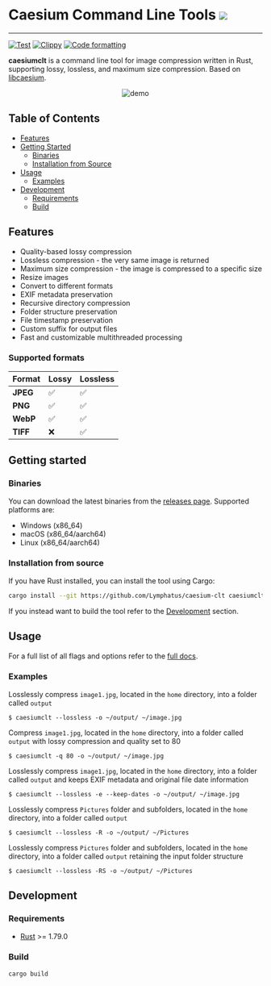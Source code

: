 # Caesium Command Line Tools [![](https://img.shields.io/static/v1?label=Sponsor&message=%E2%9D%A4&logo=GitHub&color=%23fe8e86)](https://github.com/sponsors/Lymphatus)

-----------------------

[![Test](https://github.com/Lymphatus/caesium-clt/workflows/Test/badge.svg)](https://github.com/Lymphatus/caesium-clt/actions?query=workflow%3ATest)
[![Clippy](https://github.com/Lymphatus/caesium-clt/actions/workflows/clippy.yml/badge.svg)](https://github.com/Lymphatus/caesium-clt/actions/workflows/clippy.yml)
[![Code formatting](https://github.com/Lymphatus/caesium-clt/actions/workflows/fmt.yml/badge.svg)](https://github.com/Lymphatus/caesium-clt/actions/workflows/fmt.yml)

**caesiumclt** is a command line tool for image compression written in Rust, supporting lossy, lossless, and maximum
size compression.
Based on [libcaesium](https://github.com/Lymphatus/libcaesium).
<p align="center">
    <img alt="demo" src="https://github.com/user-attachments/assets/675d9a49-55cb-42d7-b435-de39b6917315">
</p>

## Table of Contents

- [Features](#features)
- [Getting Started](#getting-started)
    - [Binaries](#binaries)
    - [Installation from Source](#installation-from-source)
- [Usage](#usage)
    - [Examples](#examples)
- [Development](#development)
    - [Requirements](#requirements)
    - [Build](#build)

## Features

- Quality-based lossy compression
- Lossless compression - the very same image is returned
- Maximum size compression - the image is compressed to a specific size
- Resize images
- Convert to different formats
- EXIF metadata preservation
- Recursive directory compression
- Folder structure preservation
- File timestamp preservation
- Custom suffix for output files
- Fast and customizable multithreaded processing

### Supported formats

| Format   | Lossy | Lossless |
|----------|-------|----------|
| **JPEG** | ✅     | ✅        |
| **PNG**  | ✅     | ✅        |
| **WebP** | ✅     | ✅        |
| **TIFF** | ❌     | ✅        |

## Getting started

### Binaries

You can download the latest binaries from the [releases page](https://github.com/Lymphatus/caesium-clt/releases).
Supported platforms are:

- Windows (x86_64)
- macOS (x86_64/aarch64)
- Linux (x86_64/aarch64)

### Installation from source

If you have Rust installed, you can install the tool using Cargo:

```bash
cargo install --git https://github.com/Lymphatus/caesium-clt caesiumclt
```

If you instead want to build the tool refer to the [Development](#development) section.

## Usage

For a full list of all flags and options refer to the [full docs](docs/USAGE.md).

### Examples

Losslessly compress ```image1.jpg```, located in the ```home``` directory, into a folder called ```output```

```
$ caesiumclt --lossless -o ~/output/ ~/image.jpg
```

Compress ```image1.jpg```, located in the ```home``` directory, into a folder called ```output``` with lossy compression
and quality set to 80

```
$ caesiumclt -q 80 -o ~/output/ ~/image.jpg
```

Losslessly compress ```image1.jpg```, located in the ```home``` directory, into a folder called ```output``` and keeps
EXIF metadata and original file date information

```
$ caesiumclt --lossless -e --keep-dates -o ~/output/ ~/image.jpg
```

Losslessly compress ```Pictures``` folder and subfolders, located in the ```home``` directory, into a folder called
```output```

```
$ caesiumclt --lossless -R -o ~/output/ ~/Pictures
```

Losslessly compress ```Pictures``` folder and subfolders, located in the ```home``` directory, into a folder called
```output``` retaining the input folder structure

```
$ caesiumclt --lossless -RS -o ~/output/ ~/Pictures
```

## Development

### Requirements

* [Rust](https://www.rust-lang.org/tools/install) >= 1.79.0

### Build

`cargo build`

